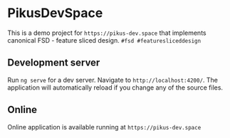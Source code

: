 # PikusDevSpace

This is a demo project for `https://pikus-dev.space` that implements canonical FSD - feature sliced design.
`#fsd #featuresliceddesign`

## Development server

Run `ng serve` for a dev server. Navigate to `http://localhost:4200/`. The application will automatically reload if you
change any of the source files.

## Online

Online application is available running at `https://pikus-dev.space`
